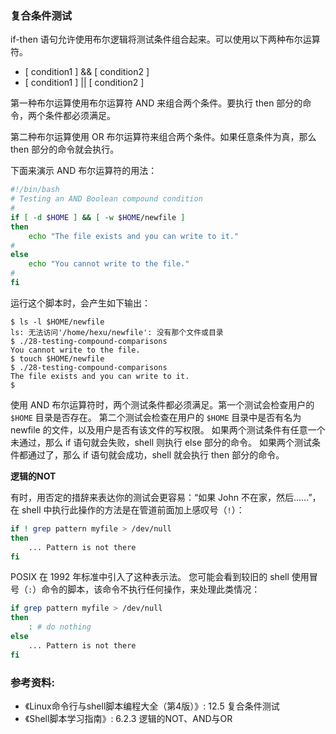 ### 复合条件测试

if-then 语句允许使用布尔逻辑将测试条件组合起来。可以使用以下两种布尔运算符。

- [ condition1 ] && [ condition2 ]
- [ condition1 ] || [ condition2 ]

第一种布尔运算使用布尔运算符 AND 来组合两个条件。要执行 then 部分的命令，两个条件都必须满足。

第二种布尔运算使用 OR 布尔运算符来组合两个条件。如果任意条件为真，那么 then 部分的命令就会执行。

下面来演示 AND 布尔运算符的用法：

```bash
#!/bin/bash
# Testing an AND Boolean compound condition
#
if [ -d $HOME ] && [ -w $HOME/newfile ]
then
    echo "The file exists and you can write to it."
#
else
    echo "You cannot write to the file."
#
fi 
```

运行这个脚本时，会产生如下输出：

```
$ ls -l $HOME/newfile
ls: 无法访问'/home/hexu/newfile': 没有那个文件或目录
$ ./28-testing-compound-comparisons
You cannot write to the file.
$ touch $HOME/newfile
$ ./28-testing-compound-comparisons
The file exists and you can write to it.
$
```

使用 AND 布尔运算符时，两个测试条件都必须满足。第一个测试会检查用户的 `$HOME` 目录是否存在。
第二个测试会检查在用户的 `$HOME` 目录中是否有名为 newfile 的文件，以及用户是否有该文件的写权限。
如果两个测试条件有任意一个未通过，那么 if 语句就会失败，shell 则执行 else 部分的命令。
如果两个测试条件都通过了，那么 if 语句就会成功，shell 就会执行 then 部分的命令。


**逻辑的NOT**

有时，用否定的措辞来表达你的测试会更容易：“如果 John 不在家，然后......”，
在 shell 中执行此操作的方法是在管道前面加上感叹号（`!`）：

```bash
if ! grep pattern myfile > /dev/null
then
    ... Pattern is not there
fi
```

POSIX 在 1992 年标准中引入了这种表示法。
您可能会看到较旧的 shell 使用冒号（`:`）命令的脚本，该命令不执行任何操作，来处理此类情况：

```bash
if grep pattern myfile > /dev/null
then
    : # do nothing
else
    ... Pattern is not there
fi
```


### 参考资料:
- 《Linux命令行与shell脚本编程大全（第4版）》: 12.5 复合条件测试
- 《Shell脚本学习指南》: 6.2.3 逻辑的NOT、AND与OR
